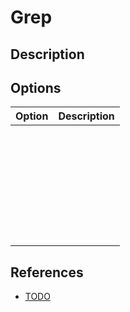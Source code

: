 Grep
===============================================================================

Description
-------------------------------------------------------------------------------

Options
--------------------------------------------------------------------------------

| Option                      | Description                                    |
| --------------------------- | ---------------------------------------------- |
|                             |                                                |
|                             |                                                |
|                             |                                                |
|                             |                                                |
|                             |                                                |
|                             |                                                |
|                             |                                                |
|                             |                                                |
|                             |                                                |
|                             |                                                |
|                             |                                                |
|                             |                                                |
|                             |                                                |
|                             |                                                |
|                             |                                                |
|                             |                                                |
|                             |                                                |
|                             |                                                |
|                             |                                                |
|                             |                                                |
|                             |                                                |
|                             |                                                |
|                             |                                                |
|                             |                                                |
|                             |                                                |
|                             |                                                |
|                             |                                                |
|                             |                                                |
|                             |                                                |
|                             |                                                |
|                             |                                                |
|                             |                                                |

References
-------------------------------------------------------------------------------

* [TODO](https://fix.me)
